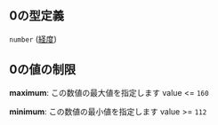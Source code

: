## 0の型定義

`number` ([経度](tree_segment-properties-頂点リスト-探索部分木の頂点-properties-ボロノイ範囲-properties-geometrypolygonlinestring-oneof-geometrylinestring-properties-linestringの座標リスト-座標点-items-経度.md))

## 0の値の制限

**maximum**: この数値の最大値を指定します value <= `160`

**minimum**: この数値の最小値を指定します value >= `112`
